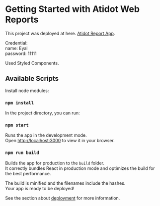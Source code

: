 # Getting Started with Atidot Web Reports

This project was deployed at here. [Atidot Report App](https://atidot-weekly-report.netlify.app/).

Credential:
<br />
name: Eyal
<br />
password: 11111

Used Styled Components.

## Available Scripts

Install node modules:

### `npm install`

In the project directory, you can run:

### `npm start`

Runs the app in the development mode.\
Open [http://localhost:3000](http://localhost:3000) to view it in your browser.

### `npm run build`

Builds the app for production to the `build` folder.\
It correctly bundles React in production mode and optimizes the build for the best performance.

The build is minified and the filenames include the hashes.\
Your app is ready to be deployed!

See the section about [deployment](https://facebook.github.io/create-react-app/docs/deployment) for more information.
